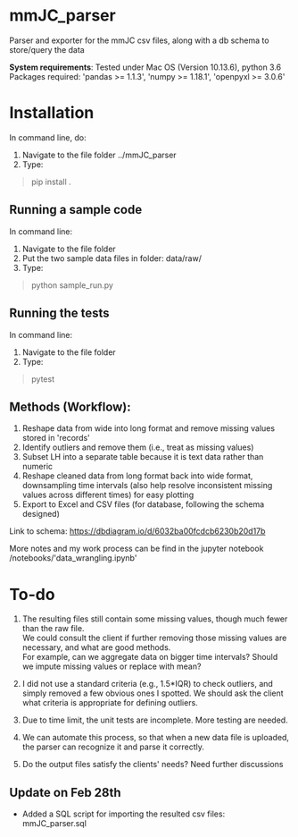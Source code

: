 # mmJC_parser
 Parser and exporter for the mmJC csv files, along with a db schema to store/query the data

**System requirements**:
Tested under Mac OS (Version 10.13.6), python 3.6
Packages required:
'pandas >= 1.1.3',
'numpy >= 1.18.1',
'openpyxl >= 3.0.6'


# Installation
In command line, do:
1. Navigate to the file folder ../mmJC_parser
2. Type: 
> pip install .

## Running a sample code
In command line:
1. Navigate to the file folder
2. Put the two sample data files in folder: data/raw/
3. Type: 
> python sample_run.py

## Running the tests
In command line:
1. Navigate to the file folder
2. Type: 
> pytest

## Methods (Workflow):

1. Reshape data from wide into long format and remove missing values stored in 'records'
2. Identify outliers and remove them (i.e., treat as missing values)
3. Subset LH into a separate table because it is text data rather than numeric
4. Reshape cleaned data from long format back into wide format, downsampling time intervals
(also help resolve inconsistent missing values across different times) for easy plotting
5. Export to Excel and CSV files (for database, following the schema designed)

Link to schema:
https://dbdiagram.io/d/6032ba00fcdcb6230b20d17b

More notes and my work process can be find in the jupyter notebook
/notebooks/'data_wrangling.ipynb'


# To-do
1. The resulting files still contain some missing values, though much fewer than the raw file.  
We could consult the client if further removing those missing values are necessary, and what are good methods.  
For example, can we aggregate data on bigger time intervals? Should we impute missing values or replace with mean?

2. I did not use a standard criteria (e.g., 1.5*IQR) to check outliers, and simply removed a few obvious ones I spotted.
We should ask the client what criteria is appropriate for defining outliers.

3. Due to time limit, the unit tests are incomplete. More testing are needed.

4. We can automate this process, so that when a new data file is uploaded, the parser can recognize it and parse it correctly.

5. Do the output files satisfy the clients' needs? Need further discussions

## Update on Feb 28th
- Added a SQL script for importing the resulted csv files: mmJC_parser.sql

